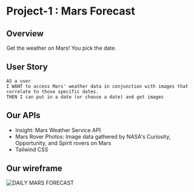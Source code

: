 # Project-1 : Mars Forecast

## Overview
Get the weather on Mars! You pick the date.

## User Story
```
AS a user 
I WANT to access Mars' weather data in conjunction with images that correlate to those specific dates.
THEN I can put in a date (or choose a date) and get images
```

## Our APIs
* Insight: Mars Weather Service API
* Mars Rover Photos: Image data gathered by NASA's Curiosity, Opportunity, and Spirit rovers on Mars
* Tailwind CSS


## Our wireframe 
![DAILY MARS FORECAST](https://user-images.githubusercontent.com/77585253/120407544-5acf4b00-c31b-11eb-850e-f9c1043b6726.png)
